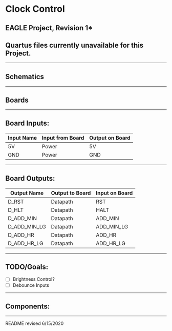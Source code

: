 # Clock Control

## EAGLE Project, Revision 1*
## Quartus files currently unavailable for this Project.

---

## Schematics

---

## Boards

---

## Board Inputs:

| Input Name | Input from Board | Output on Board |
| --- | --- | --- |
| 5V | Power | 5V |
| GND | Power | GND |

---

## Board Outputs:

| Output Name | Output to Board | Input on Board |
| --- | --- | --- |
| D_RST | Datapath | RST |
| D_HLT | Datapath | HALT |
| D_ADD_MIN | Datapath | ADD_MIN |
| D_ADD_MIN_LG | Datapath | ADD_MIN_LG |
| D_ADD_HR | Datapath | ADD_HR |
| D_ADD_HR_LG | Datapath | ADD_HR_LG |

---

## TODO/Goals:
- [ ] Brightness Control?
- [ ] Debounce Inputs 

---

## Components:

---

README revised 6/15/2020

